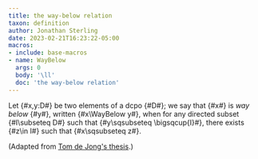 ```yaml
---
title: the way-below relation
taxon: definition
author: Jonathan Sterling
date: 2023-02-21T16:23:22-05:00
macros:
- include: base-macros
- name: WayBelow
  args: 0
  body: '\ll'
  doc: 'the way-below relation'
---
```


Let {#x,y:D#} be two elements of a dcpo {#D#}; we say that {#x#} is *way below* {#y#}, written {#x\WayBelow y#}, when for any directed subset {#I\subseteq D#} such that {#y\sqsubseteq \bigsqcup{I}#}, there exists {#z\in I#} such that {#x\sqsubseteq z#}.

(Adapted from [Tom de Jong's thesis](dejong-2023-thesis).)
